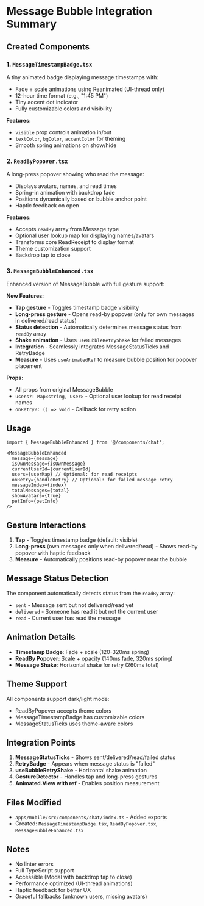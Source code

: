 # Message Bubble Integration Summary

## Created Components

### 1. `MessageTimestampBadge.tsx`
A tiny animated badge displaying message timestamps with:
- Fade + scale animations using Reanimated (UI-thread only)
- 12-hour time format (e.g., "1:45 PM")
- Tiny accent dot indicator
- Fully customizable colors and visibility

**Features:**
- `visible` prop controls animation in/out
- `textColor`, `bgColor`, `accentColor` for theming
- Smooth spring animations on show/hide

### 2. `ReadByPopover.tsx`
A long-press popover showing who read the message:
- Displays avatars, names, and read times
- Spring-in animation with backdrop fade
- Positions dynamically based on bubble anchor point
- Haptic feedback on open

**Features:**
- Accepts `readBy` array from Message type
- Optional user lookup map for displaying names/avatars
- Transforms core ReadReceipt to display format
- Theme customization support
- Backdrop tap to close

### 3. `MessageBubbleEnhanced.tsx`
Enhanced version of MessageBubble with full gesture support:

**New Features:**
- **Tap gesture** - Toggles timestamp badge visibility
- **Long-press gesture** - Opens read-by popover (only for own messages in delivered/read status)
- **Status detection** - Automatically determines message status from `readBy` array
- **Shake animation** - Uses `useBubbleRetryShake` for failed messages
- **Integration** - Seamlessly integrates MessageStatusTicks and RetryBadge
- **Measure** - Uses `useAnimatedRef` to measure bubble position for popover placement

**Props:**
- All props from original MessageBubble
- `users?: Map<string, User>` - Optional user lookup for read receipt names
- `onRetry?: () => void` - Callback for retry action

## Usage

```tsx
import { MessageBubbleEnhanced } from '@/components/chat';

<MessageBubbleEnhanced
  message={message}
  isOwnMessage={isOwnMessage}
  currentUserId={currentUserId}
  users={userMap} // Optional: for read receipts
  onRetry={handleRetry} // Optional: for failed message retry
  messageIndex={index}
  totalMessages={total}
  showAvatars={true}
  petInfo={petInfo}
/>
```

## Gesture Interactions

1. **Tap** - Toggles timestamp badge (default: visible)
2. **Long-press** (own messages only when delivered/read) - Shows read-by popover with haptic feedback
3. **Measure** - Automatically positions read-by popover near the bubble

## Message Status Detection

The component automatically detects status from the `readBy` array:
- `sent` - Message sent but not delivered/read yet
- `delivered` - Someone has read it but not the current user
- `read` - Current user has read the message

## Animation Details

- **Timestamp Badge**: Fade + scale (120-320ms spring)
- **ReadBy Popover**: Scale + opacity (140ms fade, 320ms spring)
- **Message Shake**: Horizontal shake for retry (260ms total)

## Theme Support

All components support dark/light mode:
- ReadByPopover accepts theme colors
- MessageTimestampBadge has customizable colors
- MessageStatusTicks uses theme-aware colors

## Integration Points

1. **MessageStatusTicks** - Shows sent/delivered/read/failed status
2. **RetryBadge** - Appears when message status is "failed"
3. **useBubbleRetryShake** - Horizontal shake animation
4. **GestureDetector** - Handles tap and long-press gestures
5. **Animated.View with ref** - Enables position measurement

## Files Modified

- `apps/mobile/src/components/chat/index.ts` - Added exports
- Created: `MessageTimestampBadge.tsx`, `ReadByPopover.tsx`, `MessageBubbleEnhanced.tsx`

## Notes

- No linter errors
- Full TypeScript support
- Accessible (Modal with backdrop tap to close)
- Performance optimized (UI-thread animations)
- Haptic feedback for better UX
- Graceful fallbacks (unknown users, missing avatars)

